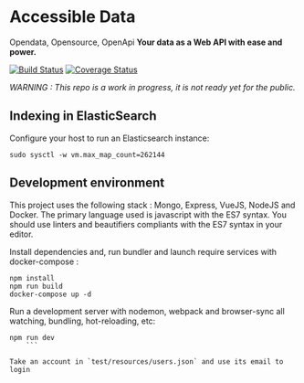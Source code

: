 # Accessible Data
Opendata, Opensource, OpenApi
**Your data as a Web API with ease and power.**

[![Build Status](https://travis-ci.org/koumoul-dev/accessible-data.svg?branch=master)](https://travis-ci.org/koumoul-dev/accessible-data)
[![Coverage Status](https://coveralls.io/repos/github/koumoul-dev/accessible-data/badge.svg?branch=master)](https://coveralls.io/github/koumoul-dev/accessible-data?branch=master)

*WARNING : This repo is a work in progress, it is not ready yet for the public.*

## Indexing in ElasticSearch

Configure your host to run an Elasticsearch instance:

    sudo sysctl -w vm.max_map_count=262144

## Development environment
This project uses the following stack : Mongo, Express, VueJS, NodeJS and Docker. The primary language used is javascript with the ES7 syntax.
You should use linters and beautifiers compliants with the ES7 syntax in your editor.

Install dependencies and, run bundler and launch require services with docker-compose :
```
npm install
npm run build
docker-compose up -d
```

Run a development server with nodemon, webpack and browser-sync all watching, bundling, hot-reloading, etc:
```
npm run dev
    ```

Take an account in `test/resources/users.json` and use its email to login
